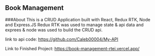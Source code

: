 ## Book Management

###About
This is a CRUD Application built with React, Redux RTK, Node and Express.JS 
Redux RTK was used to manage state & api data and exprees & node was used to build the CRUD api.

link to api code: https://github.com/Caleb00004/My-API

Link to Finished Project: https://book-management-rtei.vercel.app/

